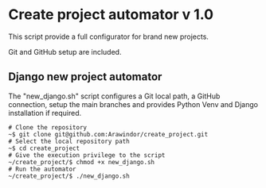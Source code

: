 # Create project automator v 1.0

This script provide a full configurator for brand new projects.

Git and GitHub setup are included.

## Django new project automator
The "new_django.sh" script configures a Git local path, a GitHub connection, setup the main branches and provides Python Venv and Django installation if required.

    # Clone the repository
    ~$ git clone git@github.com:Arawindor/create_project.git
    # Select the local repository path
    ~$ cd create_project
    # Give the execution privilege to the script
    ~/create_project/$ chmod +x new_django.sh
    # Run the automator
    ~/create_project/$ ./new_django.sh
